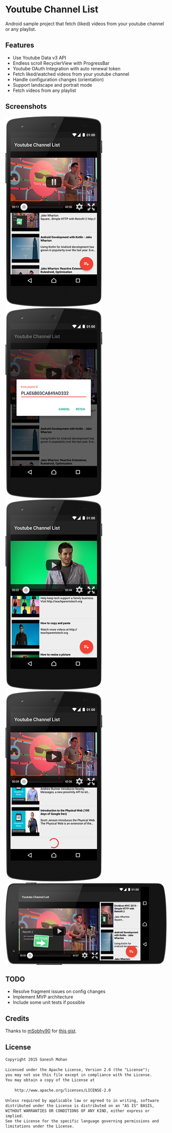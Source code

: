 Youtube Channel List
====================

Android sample project that fetch (liked) videos from your youtube channel or any playlist.

Features
--------

* Use Youtube Data v3 API 
* Endless scroll RecyclerView with ProgressBar
* Youtube OAuth Integration with auto renewal token
* Fetch liked/watched videos from your youtube channel
* Handle configuration changes (orientation)
* Support landscape and portrait mode
* Fetch videos from any playlist

Screenshots
-----------

![Screenshot 1](/art/screenshot_01.png) ![Screenshot 2](/art/screenshot_02.png)
![Screenshot 3](/art/screenshot_03.png) ![Screenshot 4](/art/screenshot_04.png)
![Screenshot 5](/art/screenshot_05.png)

TODO
----

* Resolve fragment issues on config changes
* Implement MVP architecture 
* Include some unit tests if possible

Credits
-------

Thanks to [mSobhy90](https://github.com/mSobhy90) for [this gist](https://gist.github.com/mSobhy90/cf7fa98803a0d7716a4a).

License
-------

    Copyright 2015 Ganesh Mohan

    Licensed under the Apache License, Version 2.0 (the "License");
    you may not use this file except in compliance with the License.
    You may obtain a copy of the License at

        http://www.apache.org/licenses/LICENSE-2.0

    Unless required by applicable law or agreed to in writing, software
    distributed under the License is distributed on an "AS IS" BASIS,
    WITHOUT WARRANTIES OR CONDITIONS OF ANY KIND, either express or implied.
    See the License for the specific language governing permissions and
    limitations under the License.